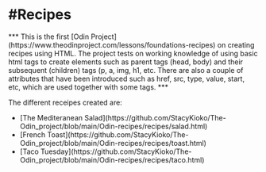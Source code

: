 <h1>#Recipes</h1>
***
This is the first [Odin Project](https://www.theodinproject.com/lessons/foundations-recipes) on creating recipes using HTML. The project tests on working knowledge of using basic html tags to create elements such as parent tags (head, body) and their subsequent (children) tags (p, a, img, h1, etc. There are also a couple of attributes that have been introduced such as href, src, type, value, start, etc, which are used together with some tags.
***

The different receipes created are:
<ul>
<li>[The Mediteranean Salad](https://github.com/StacyKioko/The-Odin_project/blob/main/Odin-recipes/recipes/salad.html)
<li>[French Toast](https://github.com/StacyKioko/The-Odin_project/blob/main/Odin-recipes/recipes/toast.html)
<li>[Taco Tuesday](https://github.com/StacyKioko/The-Odin_project/blob/main/Odin-recipes/recipes/taco.html)
</ul>
